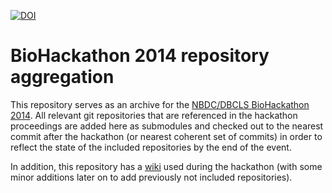 [![DOI](https://zenodo.org/badge/34372729.svg)](https://zenodo.org/badge/latestdoi/34372729)

# BioHackathon 2014 repository aggregation

This repository serves as an archive for the [NBDC/DBCLS BioHackathon 2014](http://2014.biohackathon.org).
All relevant git repositories that are referenced in the hackathon proceedings are added here as
submodules and checked out to the nearest commit after the hackathon (or nearest coherent set of commits)
in order to reflect the state of the included repositories by the end of the event.

In addition, this repository has a [wiki](https://github.com/dbcls/bh14/wiki) used during the hackathon
(with some minor additions later on to add previously not included repositories).

